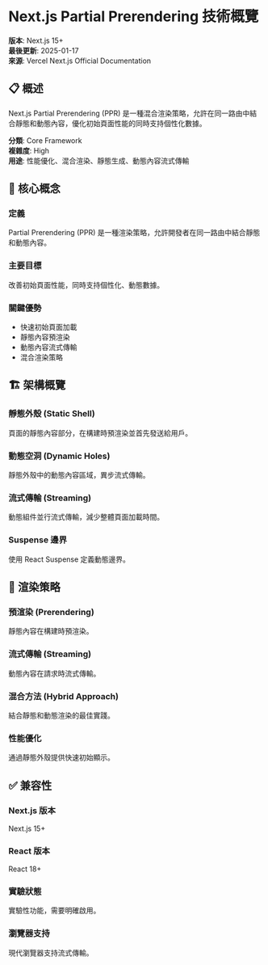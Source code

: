 # Next.js Partial Prerendering 技術概覽

**版本**: Next.js 15+  
**最後更新**: 2025-01-17  
**來源**: Vercel Next.js Official Documentation  

## 📋 概述

Next.js Partial Prerendering (PPR) 是一種混合渲染策略，允許在同一路由中結合靜態和動態內容，優化初始頁面性能的同時支持個性化數據。

**分類**: Core Framework  
**複雜度**: High  
**用途**: 性能優化、混合渲染、靜態生成、動態內容流式傳輸

## 🎯 核心概念

### 定義
Partial Prerendering (PPR) 是一種渲染策略，允許開發者在同一路由中結合靜態和動態內容。

### 主要目標
改善初始頁面性能，同時支持個性化、動態數據。

### 關鍵優勢
- 快速初始頁面加載
- 靜態內容預渲染
- 動態內容流式傳輸
- 混合渲染策略

## 🏗️ 架構概覽

### 靜態外殼 (Static Shell)
頁面的靜態內容部分，在構建時預渲染並首先發送給用戶。

### 動態空洞 (Dynamic Holes)
靜態外殼中的動態內容區域，異步流式傳輸。

### 流式傳輸 (Streaming)
動態組件並行流式傳輸，減少整體頁面加載時間。

### Suspense 邊界
使用 React Suspense 定義動態邊界。

## 🔄 渲染策略

### 預渲染 (Prerendering)
靜態內容在構建時預渲染。

### 流式傳輸 (Streaming)
動態內容在請求時流式傳輸。

### 混合方法 (Hybrid Approach)
結合靜態和動態渲染的最佳實踐。

### 性能優化
通過靜態外殼提供快速初始顯示。

## ✅ 兼容性

### Next.js 版本
Next.js 15+

### React 版本
React 18+

### 實驗狀態
實驗性功能，需要明確啟用。

### 瀏覽器支持
現代瀏覽器支持流式傳輸。
